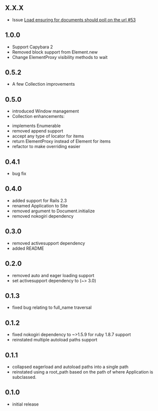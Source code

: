 ## X.X.X

* Issue [Load ensuring for documents should poll on the url #53](https://github.com/appfolio/ae_page_objects/issues/53)

## 1.0.0

* Support Capybara 2
* Removed block support from Element.new
* Change ElementProxy visibility methods to wait

## 0.5.2

* A few Collection improvements

## 0.5.0

* introduced Window management
* Collection enhancements:
 - implements Enumerable
 - removed append support
 - accept any type of locator for items
 - return ElementProxy instead of Element for items
 - refactor to make overriding easier

## 0.4.1

* bug fix

## 0.4.0

* added support for Rails 2.3
* renamed Application to Site
* removed argument to Document.initialize
* removed nokogiri dependency

## 0.3.0

* removed activesupport dependency
* added README

## 0.2.0

* removed auto and eager loading support
* set activesupport dependency to (~> 3.0)

## 0.1.3

* fixed bug relating to full_name traversal

## 0.1.2

* fixed nokogiri dependency to ~>1.5.9 for ruby 1.8.7 support
* reinstated multiple autoload paths support

## 0.1.1

* collapsed eagerload and autoload paths into a single path
* reinstated using a root_path based on the path of where Application is subclassed.

## 0.1.0

* initial release

